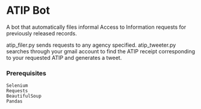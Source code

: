 # ATIP Bot

A bot that automatically files informal Access to Information requests for previously released records.

atip_filer.py sends requests to any agency specified. 
atip_tweeter.py searches through your gmail account to find the ATIP receipt corresponding to your requested ATIP and generates a tweet.

### Prerequisites


```
Selenium
Requests
BeautifulSoup
Pandas
```


